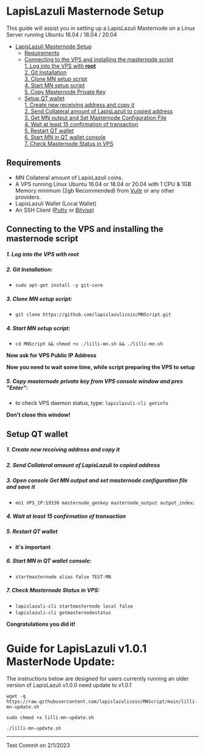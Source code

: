 # LapisLazuli Masternode Setup
This guide will assist you in setting up a LapisLazuli Masternode on a Linux Server running Ubuntu 16.04 / 18.04 / 20.04

- [LapisLazuli Masternode Setup](#lapislazuli-masternode-setup)  
  	* [Requirements](#requirements) 
  * [Connecting to the VPS and installing the masternode script](#Connecting-to-the-VPS-and-installing-the-masternode-script)  
         [1. Log into the VPS with **root**](#1-log-into-the-vps-with-root)  
         [2. Git Installation](#2-git-installation)  
         [3. Clone MN setup script](#3-clone-mn-setup-script)  
         [4. Start MN setup script](#4-start-mn-setup-script)  
         [5. Copy Masternode Private Key](#5-copy-masternode-private-key-from-vps-console-window-and-pres-enter)
  * [Setup QT wallet](#setup-qt-wallet)  
         [1. Create new receiving address and copy it](#1-create-new-receiving-address-and-copy-it)  
	 [2. Send Collateral amount of LapisLazuli to copied address](#2-send-collateral-amount-of-lapislazuli-to-copied-address)  
	 [3. Get MN output and Set Masternode Configuration File](#3-open-console-get-mn-output-and-set-masternode-configuration-file-and-save-it)  
	 [4. Wait at least 15 confirmation of transaction](#4-wait-at-least-15-confirmation-of-transaction)  
         [5. Restart QT wallet](#5-restart-qt-wallet)  
         [6. Start MN in QT wallet console](#6-start-mn-in-qt-wallet-console)  
	 [7. Check Masternode Status in VPS](#7-check-masternode-status-in-vps)  

## Requirements
- MN Collateral amount of LapisLazuli coins.
- A VPS running Linux Ubuntu 16.04 or 18.04 or 20.04 with 1 CPU & 1GB Memory minimum (2gb Recommended) from [Vultr](https://www.vultr.com/?ref=8622028) or any other providers.
- LapisLazuli Wallet (Local Wallet)
- An SSH Client (<a href="https://www.putty.org/" target="_blank">Putty</a> or <a href="https://dl.bitvise.com/BvSshClient-Inst.exe" target="_blank">Bitvise</a>)


## Connecting to the VPS and installing the masternode script

##### 1. Log into the VPS with **root**  

##### 2. Git Installation:  
- ```sudo apt-get install -y git-core```  

##### 3. Clone MN setup script: 
- ```git clone https://github.com/lapislazulicoin/MNScript.git```  

##### 4. Start MN setup script: 
- ```cd MNScript && chmod +x ./lilli-mn.sh && ./lilli-mn.sh```
   
**Now ask for VPS Public IP Address** 

**Now you need to wait some time, while script preparing the VPS to setup**  
##### 5. Copy masternode private key from VPS console window and pres "Enter":


- to check VPS daemon status, type: ```lapislazuli-cli getinfo```

**Don't close this window!** 	

## Setup QT wallet
##### 1. Create new receiving address and copy it

##### 2. Send Collateral amount of LapisLazuli to copied address

##### 3. Open console Get MN output and set masternode configuration file and save it
- ```mn1 VPS_IP:19330 masternode_genkey masternode_output output_index```:

##### 4. Wait at least 15 confirmation of transaction

##### 5. Restart QT wallet  
- **it's important**

##### 6. Start MN in QT wallet console:
- ```startmasternode alias false TEST-MN```

##### 7. Check Masternode Status in VPS:
- ```lapislazuli-cli startmasternode local false``` 
- ```lapislazuli-cli getmasternodestatus```  

**Сongratulations you did it!**

# Guide for LapisLazuli v1.0.1 MasterNode Update:
The instructions below are designed for users currently running an older version of LapisLazuli v1.0.0 need update to v1.0.1


```
wget -q https://raw.githubusercontent.com/lapislazulicoin/MNScript/main/lilli-mn-update.sh

sudo chmod +x lilli-mn-update.sh

./lilli-mn-update.sh

```

***
Test Commit on 2/1/2023
